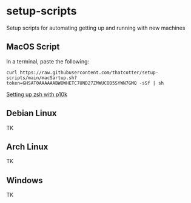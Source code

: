 # setup-scripts
Setup scripts for automating getting up and running with new machines


## MacOS Script
In a terminal, paste the following:
```
curl https://raw.githubusercontent.com/thatcotter/setup-scripts/main/macSartup.sh?token=GHSAT0AAAAAABWOWHETC7UND27ZMWUCOD5SYWN7GMQ -sSf | sh
```

[Setting up zsh with p10k](https://github.com/kasuskasus1/ohmyzsh_powerlevel10k)

## Debian Linux
TK

## Arch Linux
TK

## Windows
TK
